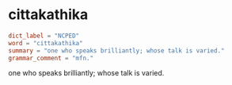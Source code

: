 # cittakathika

``` toml
dict_label = "NCPED"
word = "cittakathika"
summary = "one who speaks brilliantly; whose talk is varied."
grammar_comment = "mfn."
```

one who speaks brilliantly; whose talk is varied.

